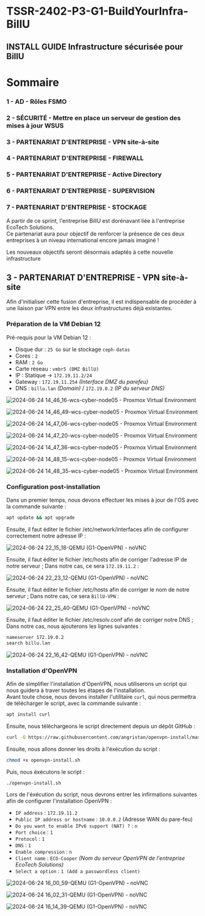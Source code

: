# TSSR-2402-P3-G1-BuildYourInfra-BillU

## INSTALL GUIDE Infrastructure sécurisée pour BillU

# Sommaire 

### 1 - AD - Rôles FSMO
### 2 - SÉCURITÉ - Mettre en place un serveur de gestion des mises à jour **WSUS**
### 3 - PARTENARIAT D'ENTREPRISE - VPN site-à-site
### 4 - PARTENARIAT D'ENTREPRISE - FIREWALL
### 5 - PARTENARIAT D'ENTREPRISE - Active Directory
### 6 - PARTENARIAT D'ENTREPRISE - SUPERVISION
### 7 - PARTENARIAT D'ENTREPRISE - STOCKAGE

A partir de ce sprint, l'entreprise BillU est dorénavant liée à l'entreprise EcoTech Solutions.  
Ce partenariat aura pour objectif de renforcer la présence de ces deux entreprises à un niveau international encore jamais imaginé !  

Les nouveaux objectifs seront désormais adaptés à cette nouvelle infrastructure

## 3 - PARTENARIAT D'ENTREPRISE - VPN site-à-site 

Afin d'initialiser cette fusion d'entreprise, il est indispensable de procéder à une liaison par VPN entre les deux infrastructures déjà existantes.

### Préparation de la VM Debian 12
Pré-requis pour la VM Debian 12 : 
- Disque dur : `25 Go` sur le stockage `ceph-datas`
- Cores : `2`
- RAM : `2 Go`
- Carte réseau : `vmbr5 (DMZ BillU)`
- IP : Statique -> `172.19.11.2/24`
- Gateway : `172.19.11.254` *(Interface DMZ du parefeu)*
- DNS : `billu.lan` *(Domain)* / `172.19.0.2` *(IP du serveur DNS)*

![2024-06-24 14_46_16-wcs-cyber-node05 - Proxmox Virtual Environment](https://github.com/WildCodeSchool/TSSR-2402-P3-G1-BuildYourInfra-BillU/assets/159007018/4b32d335-86a8-4167-a9a7-480c4da35b05)

![2024-06-24 14_46_49-wcs-cyber-node05 - Proxmox Virtual Environment](https://github.com/WildCodeSchool/TSSR-2402-P3-G1-BuildYourInfra-BillU/assets/159007018/adffa54b-e8ba-4a5d-8b53-849807b57317)

![2024-06-24 14_47_06-wcs-cyber-node05 - Proxmox Virtual Environment](https://github.com/WildCodeSchool/TSSR-2402-P3-G1-BuildYourInfra-BillU/assets/159007018/bd347588-4608-4ed1-a24a-968acb157f19)

![2024-06-24 14_47_20-wcs-cyber-node05 - Proxmox Virtual Environment](https://github.com/WildCodeSchool/TSSR-2402-P3-G1-BuildYourInfra-BillU/assets/159007018/4a66a6bf-ed4d-4640-9b5b-8c508ce52d7b)

![2024-06-24 14_47_36-wcs-cyber-node05 - Proxmox Virtual Environment](https://github.com/WildCodeSchool/TSSR-2402-P3-G1-BuildYourInfra-BillU/assets/159007018/8447b34e-d6b9-4995-9399-62b6201578d1)

![2024-06-24 14_48_15-wcs-cyber-node05 - Proxmox Virtual Environment](https://github.com/WildCodeSchool/TSSR-2402-P3-G1-BuildYourInfra-BillU/assets/159007018/f5721595-0adf-45df-b4bc-a108e40a4e0e)

![2024-06-24 14_48_35-wcs-cyber-node05 - Proxmox Virtual Environment](https://github.com/WildCodeSchool/TSSR-2402-P3-G1-BuildYourInfra-BillU/assets/159007018/d6fae5d1-9042-4558-acf5-e2a29f8dcd6d)


### Configuration post-installation

Dans un premier temps, nous devons effectuer les mises à jour de l'OS avec la commande suivante : 
```bash
apt update && apt upgrade
```

Ensuite, il faut éditer le fichier /etc/network/interfaces afin de configurer correctement notre adresse IP :

![2024-06-24 22_15_18-QEMU (G1-OpenVPN) - noVNC](https://github.com/WildCodeSchool/TSSR-2402-P3-G1-BuildYourInfra-BillU/assets/159007018/8cbb6ee5-1b60-430e-8b3f-2461bafd196d)

Ensuite, il faut éditer le fichier /etc/hosts afin de corriger l'adresse IP de notre serveur ; Dans notre cas, ce sera `172.19.11.2` :

![2024-06-24 22_23_12-QEMU (G1-OpenVPN) - noVNC](https://github.com/WildCodeSchool/TSSR-2402-P3-G1-BuildYourInfra-BillU/assets/159007018/332dd3fd-b6e0-46a4-9cce-d8e7af74c689)

Ensuite, il faut éditer le fichier /etc/hosts afin de corriger le nom de notre serveur ; Dans notre cas, ce sera `BillU-VPN` :

![2024-06-24 22_25_40-QEMU (G1-OpenVPN) - noVNC](https://github.com/WildCodeSchool/TSSR-2402-P3-G1-BuildYourInfra-BillU/assets/159007018/88423aed-105a-42c7-bbe3-1ace6188bb4b)

Ensuite, il faut éditer le fichier /etc/resolv.conf afin de corriger notre DNS ; Dans notre cas, nous ajouterons les lignes suivantes : 
```bash
nameserver 172.19.0.2
search billu.lan
```

![2024-06-24 22_16_42-QEMU (G1-OpenVPN) - noVNC](https://github.com/WildCodeSchool/TSSR-2402-P3-G1-BuildYourInfra-BillU/assets/159007018/81e0c354-8432-4ab7-902d-a420d8fce81c)


### Installation d'OpenVPN

Afin de simplifier l'installation d'OpenVPN, nous utiliserons un script qui nous guidera à traver toutes les étapes de l'installation.  
Avant toute chose, nous devons installer l'utilitaire `curl`, qui nous permettra de télécharger le script, avec la commande suivante : 
```bash
apt install curl
```

Ensuite, nous téléchargeons le script directement depuis un dépôt GitHub : 
```bash
curl -O https://raw.githubusercontent.com/angristan/openvpn-install/master/openvpn-install.sh
```

Ensuite, nous allons donner les droits à l'éxécution du script : 
```bash
chmod +x openvpn-install.sh
```

Puis, nous éxécutons le script : 
```bash
./openvpn-install.sh
```

Lors de l'éxécution du script, nous devrons entrer les infirmations suivantes afin de configurer l'installation OpenVPN : 
- `IP address` : `172.19.11.2`
- `Public IP address or hostname` : `10.0.0.2` (Adresse WAN du pare-feu)
- `Do you want to enable IPv6 support (NAT) ?` : `n`
- `Port choice` : `1`
- `Protocol` : `1`
- `DNS` : `1`
- `Enable compression` : `n`
- `Client name` : `ECO-Cooper` *(Nom du serveur OpenVPN de l'entreprise EcoTech Solutions)*
- `Select a option` : `1 (Add a passwordless client)`

![2024-06-24 16_00_59-QEMU (G1-OpenVPN) - noVNC](https://github.com/WildCodeSchool/TSSR-2402-P3-G1-BuildYourInfra-BillU/assets/159007018/58b7e672-63d4-4ac8-8a0e-5e95f9e647f6)

![2024-06-24 16_02_31-QEMU (G1-OpenVPN) - noVNC](https://github.com/WildCodeSchool/TSSR-2402-P3-G1-BuildYourInfra-BillU/assets/159007018/5f0fc855-a32f-4abc-8026-f7a822661757)

![2024-06-24 16_14_39-QEMU (G1-OpenVPN) - noVNC](https://github.com/WildCodeSchool/TSSR-2402-P3-G1-BuildYourInfra-BillU/assets/159007018/953721c9-402b-469b-a71e-e52c6e43d5a4)



